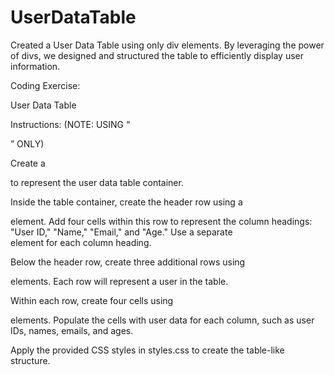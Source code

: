 # UserDataTable
Created a User Data Table using only div elements. By leveraging the power of divs, we designed and structured the table to efficiently display user information.

Coding Exercise:


User Data Table

Instructions:
(NOTE: USING “<div>” ONLY)

Create a <div class="table"> to represent the user data table container.

Inside the table container, create the header row using a <div class="row"> element. Add four cells within this row to represent the column headings: "User ID," "Name," "Email," and "Age." Use a separate <div class="cell"> element for each column heading.

Below the header row, create three additional rows using <div class="row"> elements. Each row will represent a user in the table.

Within each row, create four cells using <div class="cell"> elements. Populate the cells with user data for each column, such as user IDs, names, emails, and ages.

Apply the provided CSS styles in styles.css to create the table-like structure.
